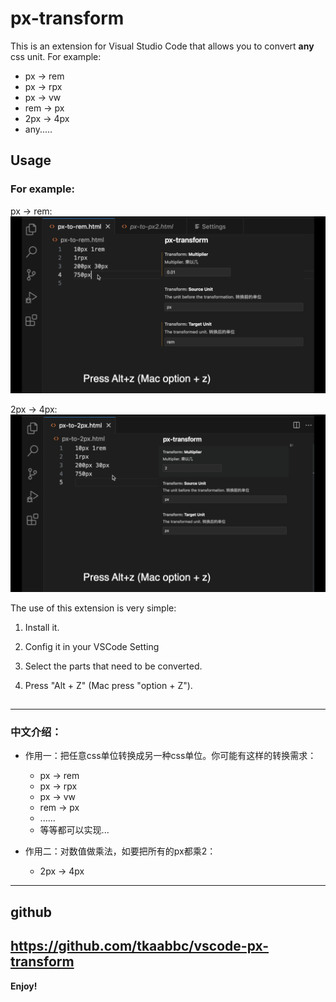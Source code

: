 # px-transform

This is an extension for Visual Studio Code that allows you to convert **any** css unit. For example:

- px -> rem
- px -> rpx
- px -> vw
- rem -> px
- 2px -> 4px
- any.....

## Usage

### For example:

px -> rem: ![](/source/px-to-rem-demo.gif)

2px -> 4px: ![](/source/px-to-px-demo.gif)

The use of this extension is very simple:

1. Install it.

2. Config it in your VSCode Setting

3. Select the parts that need to be converted.

4. Press "Alt + Z" (Mac press "option + Z").

##

---

### 中文介绍：

- 作用一：把任意css单位转换成另一种css单位。你可能有这样的转换需求：

  - px -> rem
  - px -> rpx
  - px -> vw
  - rem -> px
  - ......
  - 等等都可以实现...

- 作用二：对数值做乘法，如要把所有的px都乘2：
  - 2px -> 4px

---

## github

## https://github.com/tkaabbc/vscode-px-transform

**Enjoy!**
